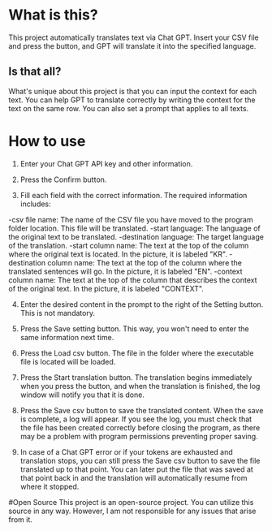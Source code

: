 # What is this?
This project automatically translates text via Chat GPT. Insert your CSV file and press the button, and GPT will translate it into the specified language.

## Is that all?
What's unique about this project is that you can input the context for each text. You can help GPT to translate correctly by writing the context for the text on the same row. You can also set a prompt that applies to all texts.

# How to use
1. Enter your Chat GPT API key and other information.

2. Press the Confirm button.

3. Fill each field with the correct information. The required information includes:

-csv file name: The name of the CSV file you have moved to the program folder location. This file will be translated.
-start language: The language of the original text to be translated.
-destination language: The target language of the translation.
-start column name: The text at the top of the column where the original text is located. In the picture, it is labeled "KR".
-destination column name: The text at the top of the column where the translated sentences will go. In the picture, it is labeled "EN".
-context column name: The text at the top of the column that describes the context of the original text. In the picture, it is labeled "CONTEXT".

4. Enter the desired content in the prompt to the right of the Setting button. This is not mandatory.

5. Press the Save setting button. This way, you won't need to enter the same information next time.

6. Press the Load csv button. The file in the folder where the executable file is located will be loaded.

7. Press the Start translation button. The translation begins immediately when you press the button, and when the translation is finished, the log window will notify you that it is done.

8. Press the Save csv button to save the translated content. When the save is complete, a log will appear. If you see the log, you must check that the file has been created correctly before closing the program, as there may be a problem with program permissions preventing proper saving.

9. In case of a Chat GPT error or if your tokens are exhausted and translation stops, you can still press the Save csv button to save the file translated up to that point. You can later put the file that was saved at that point back in and the translation will automatically resume from where it stopped.

#Open Source
This project is an open-source project. You can utilize this source in any way. However, I am not responsible for any issues that arise from it.

